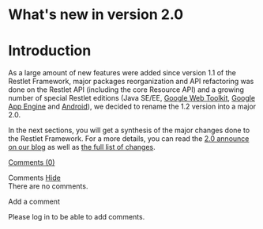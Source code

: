 What's new in version 2.0
=========================

Introduction
============

As a large amount of new features were added since version 1.1 of the
Restlet Framework, major packages reorganization and API refactoring was
done on the Restlet API (including the core Resource API) and a growing
number of special Restlet editions (Java SE/EE, [Google Web
Toolkit](http://web.archive.org/web/20111227072959/http://blog.noelios.com/2008/07/25/restlet-ported-to-gwt/),
[Google App
Engine](http://web.archive.org/web/20111227072959/http://blog.noelios.com/2009/04/11/restlet-in-the-cloud-with-google-app-engine/)
and
[Android](http://web.archive.org/web/20111227072959/http://blog.noelios.com/2009/05/06/restlet-available-on-android-phones/)),
we decided to rename the 1.2 version into a major 2.0.

In the next sections, you will get a synthesis of the major changes done
to the Restlet Framework. For a more details, you can read the [2.0
announce on our
blog](http://web.archive.org/web/20111227072959/http://blog.noelios.com/2010/07/19/restlet-framework-2-0-0-released/)
as well as [the full list of
changes](http://web.archive.org/web/20111227072959/http://www.restlet.org/documentation/snapshot/jse/changes).

[Comments
(0)](http://web.archive.org/web/20111227072959/http://wiki.restlet.org/docs_2.0/13-restlet/21-restlet/171-restlet.html#)

Comments
[Hide](http://web.archive.org/web/20111227072959/http://wiki.restlet.org/docs_2.0/13-restlet/21-restlet/171-restlet.html#)
\
There are no comments.

Add a comment

Please log in to be able to add comments.
